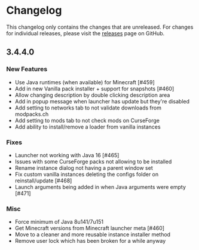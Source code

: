 # Changelog

This changelog only contains the changes that are unreleased. For changes for individual releases, please visit the
[releases](https://github.com/ATLauncher/ATLauncher/releases) page on GitHub.

## 3.4.4.0

### New Features
- Use Java runtimes (when available) for Minecraft [#459]
- Add in new Vanilla pack installer + support for snapshots [#460]
- Allow changing description by double clicking description area
- Add in popup message when launcher has update but they're disabled
- Add setting to networks tab to not validate downloads from modpacks.ch
- Add setting to mods tab to not check mods on CurseForge
- Add ability to install/remove a loader from vanilla instances

### Fixes
- Launcher not working with Java 16 [#465]
- Issues with some CurseForge packs not allowing to be installed
- Rename instance dialog not having a parent window set
- Fix custom vanilla instances deleting the configs folder on reinstall/update [#468]
- Launch arguments being added in when Java arguments were empty [#471]

### Misc
- Force minimum of Java 8u141/7u151
- Get Minecraft versions from Minecraft launcher meta [#460]
- Move to a cleaner and more reusable instance installer method
- Remove user lock which has been broken for a while anyway
